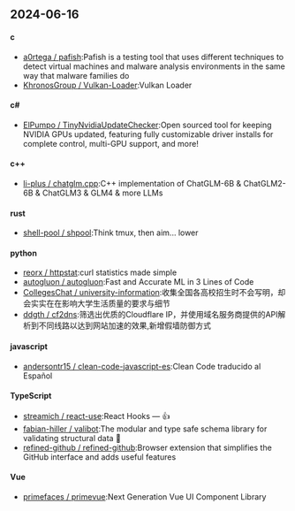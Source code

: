 ## 2024-06-16
#### c
* [a0rtega / pafish](https://github.com/a0rtega/pafish):Pafish is a testing tool that uses different techniques to detect virtual machines and malware analysis environments in the same way that malware families do
* [KhronosGroup / Vulkan-Loader](https://github.com/KhronosGroup/Vulkan-Loader):Vulkan Loader
#### c#
* [ElPumpo / TinyNvidiaUpdateChecker](https://github.com/ElPumpo/TinyNvidiaUpdateChecker):Open sourced tool for keeping NVIDIA GPUs updated, featuring fully customizable driver installs for complete control, multi-GPU support, and more!
#### c++
* [li-plus / chatglm.cpp](https://github.com/li-plus/chatglm.cpp):C++ implementation of ChatGLM-6B & ChatGLM2-6B & ChatGLM3 & GLM4 & more LLMs
#### rust
* [shell-pool / shpool](https://github.com/shell-pool/shpool):Think tmux, then aim... lower
#### python
* [reorx / httpstat](https://github.com/reorx/httpstat):curl statistics made simple
* [autogluon / autogluon](https://github.com/autogluon/autogluon):Fast and Accurate ML in 3 Lines of Code
* [CollegesChat / university-information](https://github.com/CollegesChat/university-information):收集全国各高校招生时不会写明，却会实实在在影响大学生活质量的要求与细节
* [ddgth / cf2dns](https://github.com/ddgth/cf2dns):筛选出优质的Cloudflare IP，并使用域名服务商提供的API解析到不同线路以达到网站加速的效果,新增假墙防御方式
#### javascript
* [andersontr15 / clean-code-javascript-es](https://github.com/andersontr15/clean-code-javascript-es):Clean Code traducido al Español
#### TypeScript
* [streamich / react-use](https://github.com/streamich/react-use):React Hooks — 👍
* [fabian-hiller / valibot](https://github.com/fabian-hiller/valibot):The modular and type safe schema library for validating structural data 🤖
* [refined-github / refined-github](https://github.com/refined-github/refined-github):Browser extension that simplifies the GitHub interface and adds useful features
#### Vue
* [primefaces / primevue](https://github.com/primefaces/primevue):Next Generation Vue UI Component Library
